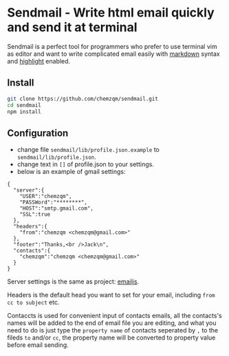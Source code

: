 # Sendmail - Write html email quickly and send it at terminal

  Sendmail is a perfect tool for programmers who prefer to use terminal vim as editor and want to write complicated email easily with [markdown](http://daringfireball.net/projects/markdown/syntax) syntax and [highlight](http://softwaremaniacs.org/soft/highlight/en/) enabled.

## Install
``` bash
git clone https://github.com/chemzqm/sendmail.git
cd sendmail
npm install
```

## Configuration
  
* change file `sendmail/lib/profile.json.example` to
  `sendmail/lib/profile.json`.
* change text in `[]` of profile.json to your settings.
* below is an example of gmail settings:

```
{
  "server":{
    "USER":"chemzqm", 
    "PASSWord":"********", 
    "HOST":"smtp.gmail.com", 
    "SSL":true
  },
  "headers":{
    "from":"chemzqm <chemzqm@gmail.com>"
  },
  "footer":"Thanks,<br />Jack\n",
  "contacts":{
    "chemzqm":"chemzqm <chemzqm@gmail.com>"
  }
}
```
Server settings is the same as project: [emailjs](https://github.com/eleith/emailjs).

Headers is the default head you want to set for your email, including `from cc to subject` etc.

Contaccts is used for convenient input of contacts emails, all the contacts's names will be added to the end of email file you are editing, and what you need to do is just type the `property name` of contacts seperated by `,` to the fileds `to` and/or `cc`, the property name will be converted to property value before email sending.


